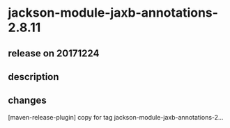 # jackson-module-jaxb-annotations-2.8.11

## release on 20171224
## description
## changes
[maven-release-plugin] copy for tag jackson-module-jaxb-annotations-2…


